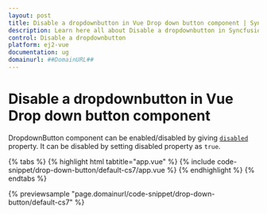```yaml
---
layout: post
title: Disable a dropdownbutton in Vue Drop down button component | Syncfusion
description: Learn here all about Disable a dropdownbutton in Syncfusion Vue Drop down button component of Syncfusion Essential JS 2 and more.
control: Disable a dropdownbutton 
platform: ej2-vue
documentation: ug
domainurl: ##DomainURL##
---
```


# Disable a dropdownbutton in Vue Drop down button component

DropdownButton component can be enabled/disabled by giving [`disabled`](https://ej2.syncfusion.com/vue/documentation/api/drop-down-button/#disabled) property. It can be disabled by setting disabled property as `true`.

{% tabs %}
{% highlight html tabtitle="app.vue" %}
{% include code-snippet/drop-down-button/default-cs7/app.vue %}
{% endhighlight %}
{% endtabs %}
        
{% previewsample "page.domainurl/code-snippet/drop-down-button/default-cs7" %}
